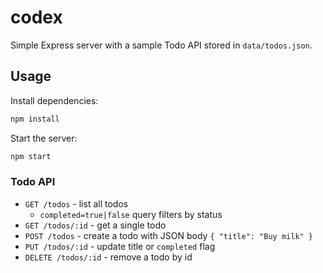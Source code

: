# codex

Simple Express server with a sample Todo API stored in `data/todos.json`.

## Usage

Install dependencies:

```bash
npm install
```

Start the server:

```bash
npm start
```

### Todo API

- `GET /todos` - list all todos
  - `completed=true|false` query filters by status
- `GET /todos/:id` - get a single todo
- `POST /todos` - create a todo with JSON body `{ "title": "Buy milk" }`
- `PUT /todos/:id` - update title or `completed` flag
- `DELETE /todos/:id` - remove a todo by id

